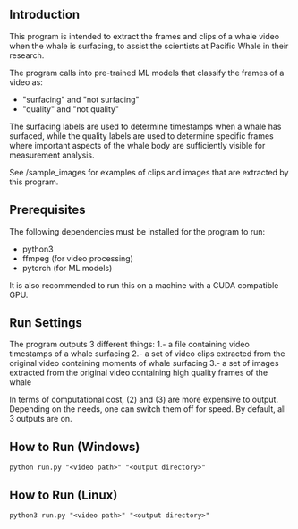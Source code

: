## Introduction
This program is intended to extract the frames and clips of a whale video when the whale is surfacing, to assist the scientists at Pacific Whale in their research.  

The program calls into pre-trained ML models that classify the frames of a video as:
- "surfacing" and "not surfacing"
- "quality" and "not quality"

The surfacing labels are used to determine timestamps when a whale has surfaced, while the quality labels are used to determine specific frames where important aspects of the whale body are sufficiently visible for measurement analysis. 

See /sample_images for examples of clips and images that are extracted by this program. 

## Prerequisites
The following dependencies must be installed for the program to run:
- python3
- ffmpeg (for video processing)
- pytorch (for ML models)

It is also recommended to run this on a machine with a CUDA compatible GPU.

## Run Settings

The program outputs 3 different things:
1.- a file containing video timestamps of a whale surfacing
2.- a set of video clips extracted from the original video containing moments of whale surfacing
3.- a set of images extracted from the original video containing high quality frames of the whale

In terms of computational cost, (2) and (3) are more expensive to output. Depending on the needs, one can switch them off for speed. By default, all 3 outputs are on. 

## How to Run (Windows)

```
python run.py "<video path>" "<output directory>"

```

## How to Run (Linux)

```
python3 run.py "<video path>" "<output directory>"

```